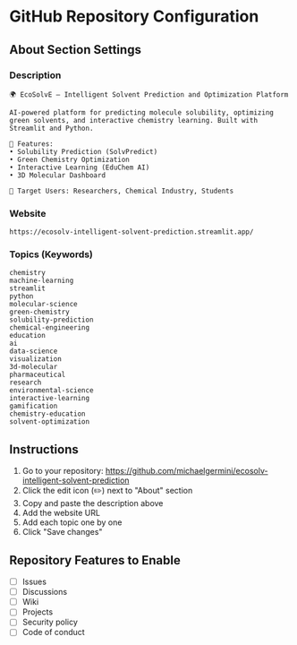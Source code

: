 # GitHub Repository Configuration

## About Section Settings

### Description
```
🌍 EcoSolvE — Intelligent Solvent Prediction and Optimization Platform

AI-powered platform for predicting molecule solubility, optimizing green solvents, and interactive chemistry learning. Built with Streamlit and Python.

🔬 Features:
• Solubility Prediction (SolvPredict)
• Green Chemistry Optimization
• Interactive Learning (EduChem AI)
• 3D Molecular Dashboard

🎯 Target Users: Researchers, Chemical Industry, Students
```

### Website
```
https://ecosolv-intelligent-solvent-prediction.streamlit.app/
```

### Topics (Keywords)
```
chemistry
machine-learning
streamlit
python
molecular-science
green-chemistry
solubility-prediction
chemical-engineering
education
ai
data-science
visualization
3d-molecular
pharmaceutical
research
environmental-science
interactive-learning
gamification
chemistry-education
solvent-optimization
```

## Instructions
1. Go to your repository: https://github.com/michaelgermini/ecosolv-intelligent-solvent-prediction
2. Click the edit icon (✏️) next to "About" section
3. Copy and paste the description above
4. Add the website URL
5. Add each topic one by one
6. Click "Save changes"

## Repository Features to Enable
- [ ] Issues
- [ ] Discussions
- [ ] Wiki
- [ ] Projects
- [ ] Security policy
- [ ] Code of conduct

